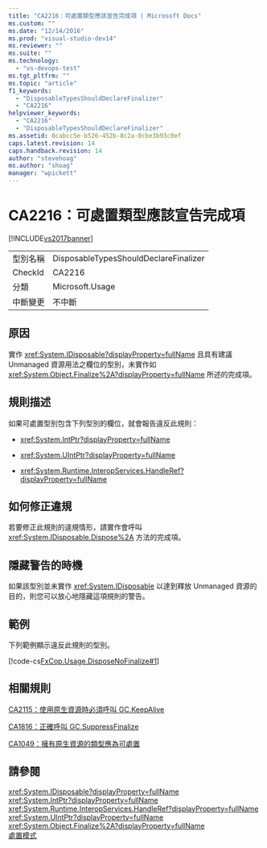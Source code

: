 ```yaml
---
title: "CA2216：可處置類型應該宣告完成項 | Microsoft Docs"
ms.custom: ""
ms.date: "12/14/2016"
ms.prod: "visual-studio-dev14"
ms.reviewer: ""
ms.suite: ""
ms.technology: 
  - "vs-devops-test"
ms.tgt_pltfrm: ""
ms.topic: "article"
f1_keywords: 
  - "DisposableTypesShouldDeclareFinalizer"
  - "CA2216"
helpviewer_keywords: 
  - "CA2216"
  - "DisposableTypesShouldDeclareFinalizer"
ms.assetid: 0cabcc5e-b526-452b-8c2a-0cbe3b93c0ef
caps.latest.revision: 14
caps.handback.revision: 14
author: "stevehoag"
ms.author: "shoag"
manager: "wpickett"
---
```

# CA2216：可處置類型應該宣告完成項
[!INCLUDE[vs2017banner](../code-quality/includes/vs2017banner.md)]

|||  
|-|-|  
|型別名稱|DisposableTypesShouldDeclareFinalizer|  
|CheckId|CA2216|  
|分類|Microsoft.Usage|  
|中斷變更|不中斷|  
  
## 原因  
 實作 <xref:System.IDisposable?displayProperty=fullName> 且具有建議 Unmanaged 資源用法之欄位的型別，未實作如 <xref:System.Object.Finalize%2A?displayProperty=fullName> 所述的完成項。  
  
## 規則描述  
 如果可處置型別包含下列型別的欄位，就會報告違反此規則：  
  
-   <xref:System.IntPtr?displayProperty=fullName>  
  
-   <xref:System.UIntPtr?displayProperty=fullName>  
  
-   <xref:System.Runtime.InteropServices.HandleRef?displayProperty=fullName>  
  
## 如何修正違規  
 若要修正此規則的違規情形，請實作會呼叫 <xref:System.IDisposable.Dispose%2A> 方法的完成項。  
  
## 隱藏警告的時機  
 如果該型別並未實作 <xref:System.IDisposable> 以達到釋放 Unmanaged 資源的目的，則您可以放心地隱藏這項規則的警告。  
  
## 範例  
 下列範例顯示違反此規則的型別。  
  
 [!code-cs[FxCop.Usage.DisposeNoFinalize#1](../code-quality/codesnippet/CSharp/ca2216-disposable-types-should-declare-finalizer_1.cs)]  
  
## 相關規則  
 [CA2115：使用原生資源時必須呼叫 GC.KeepAlive](../Topic/CA2115:%20Call%20GC.KeepAlive%20when%20using%20native%20resources.md)  
  
 [CA1816：正確呼叫 GC.SuppressFinalize](../code-quality/ca1816-call-gc-suppressfinalize-correctly.md)  
  
 [CA1049：擁有原生資源的類型應為可處置](../code-quality/ca1049-types-that-own-native-resources-should-be-disposable.md)  
  
## 請參閱  
 <xref:System.IDisposable?displayProperty=fullName>   
 <xref:System.IntPtr?displayProperty=fullName>   
 <xref:System.Runtime.InteropServices.HandleRef?displayProperty=fullName>   
 <xref:System.UIntPtr?displayProperty=fullName>   
 <xref:System.Object.Finalize%2A?displayProperty=fullName>   
 [處置模式](../Topic/Dispose%20Pattern.md)